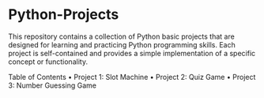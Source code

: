 # Python-Projects

This repository contains a collection of Python basic projects that are designed for learning and practicing Python programming skills. 
Each project is self-contained and provides a simple implementation of a specific concept or functionality.

Table of Contents
• Project 1: Slot Machine
• Project 2: Quiz Game
• Project 3: Number Guessing Game 

